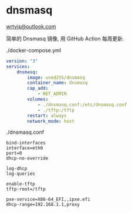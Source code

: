# dnsmasq
wrtyis@outlook.com

简单的 Dnsmasq 镜像, 用 GitHub Action 每周更新.

./docker-compose.yml
```yml
version: "3"
services:
    dnsmasq:
        image: used255/dnsmasq
        container_name: dnsmasq
        cap_add: 
            - NET_ADMIN
        volumes:
            - ./dnsmasq.conf:/etc/dnsmasq.conf
            - ./tftp:/tftp
        restart: always
        network_mode: host
```

./dnsmasq.conf
```
bind-interfaces
interface=eth0
port=0
dhcp-no-override

log-dhcp
log-queries

enable-tftp
tftp-root=/tftp

pxe-service=X86-64_EFI,,ipxe.efi
dhcp-range=192.168.1.1,proxy
```
